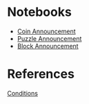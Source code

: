 # Notebooks
- [Coin Announcement](./coin_announcement.ipynb)
- [Puzzle Announcement](./puzzle_announcement.ipynb)
- [Block Announcement](./block_announcement-sim.ipynb)

# References
[Conditions](https://docs.chia.net/conditions#list)